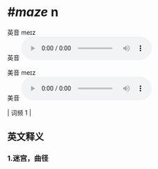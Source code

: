 # ***\#maze*** n
英音 meɪz  
英音
<audio src="./media/maze1.aac" controls="controls"></audio>

美音 meɪz  
美音
<audio src="./media/maze2.aac" controls="controls"></audio>



| 词频 1 |  

英文释义
---
### 1.**迷宫，曲径**  


